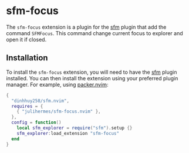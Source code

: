 # sfm-focus

The `sfm-focus` extension is a plugin for the [sfm](https://github.com/dinhhuy258/sfm.nvim) plugin that add the command `SFMFocus`. This command change current focus to explorer and open it if closed.

## Installation

To install the `sfm-focus` extension, you will need to have the [sfm](https://github.com/dinhhuy258/sfm.nvim) plugin installed. You can then install the extension using your preferred plugin manager. For example, using [packer.nvim](https://github.com/wbthomason/packer.nvim):

```lua
{
  "dinhhuy258/sfm.nvim",
  requires = {
    { "julihermes/sfm-focus.nvim" },
  },
  config = function()
    local sfm_explorer = require("sfm").setup {}
    sfm_explorer:load_extension "sfm-focus"
  end
}
```

